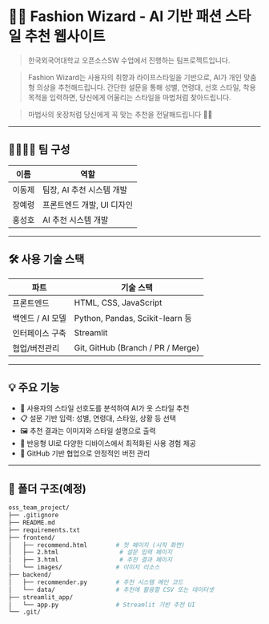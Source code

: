 # 🧙‍♀️ Fashion Wizard - AI 기반 패션 스타일 추천 웹사이트

> 한국외국어대학교 오픈소스SW 수업에서 진행하는 팀프로젝트입니다.

> Fashion Wizard는 사용자의 취향과 라이프스타일을 기반으로, AI가 개인 맞춤형 의상을 추천해드립니다.
간단한 설문을 통해 성별, 연령대, 선호 스타일, 착용 목적을 입력하면, 당신에게 어울리는 스타일을 마법처럼 찾아드립니다.

> 마법사의 옷장처럼 당신에게 꼭 맞는 추천을 전달해드립니다 🎩✨

---

## 👨‍👩‍👧‍👦 팀 구성

| 이름 | 역할 |
|------|------|
| 이동제 | 팀장, AI 추천 시스템 개발 |
| 장예령 | 프론트엔드 개발, UI 디자인 |
| 홍성호 | AI 추천 시스템 개발 |

---

## 🛠️ 사용 기술 스택

| 파트            | 기술 스택                        |
|-----------------|----------------------------------|
| 프론트엔드       | HTML, CSS, JavaScript             |
| 백엔드 / AI 모델 | Python, Pandas, Scikit-learn 등   |
| 인터페이스 구축  | Streamlit                         |
| 협업/버전관리     | Git, GitHub (Branch / PR / Merge) |

---

## 💡 주요 기능

- 👕 사용자의 스타일 선호도를 분석하여 AI가 옷 스타일 추천
- 📋 설문 기반 입력: 성별, 연령대, 스타일, 상황 등 선택
- 🖼️ 추천 결과는 이미지와 스타일 설명으로 출력
- 📱 반응형 UI로 다양한 디바이스에서 최적화된 사용 경험 제공
- 🔗 GitHub 기반 협업으로 안정적인 버전 관리

---

## 📁 폴더 구조(예정)
   
```bash
oss_team_project/
├── .gitignore
├── README.md
├── requirements.txt
├── frontend/
│   ├── recommend.html        # 첫 페이지 (시작 화면)
│   ├── 2.html                 # 설문 입력 페이지
│   ├── 3.html                 # 추천 결과 페이지
│   └── images/               # 이미지 리소스
├── backend/
│   ├── recommender.py        # 추천 시스템 메인 코드
│   └── data/                 # 추천에 활용할 CSV 또는 데이터셋
├── streamlit_app/
│   └── app.py                # Streamlit 기반 추천 UI
└── .git/

